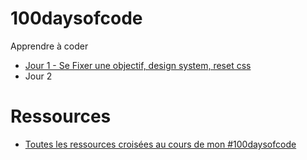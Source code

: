 # 100daysofcode
Apprendre à coder

- [Jour 1 - Se Fixer une objectif, design system, reset css](Jour%20001%20Se%20fixer%20un%20objectif.md)
- Jour 2

# Ressources
- [Toutes les ressources croisées au cours de mon #100daysofcode](Ressources.md) 
